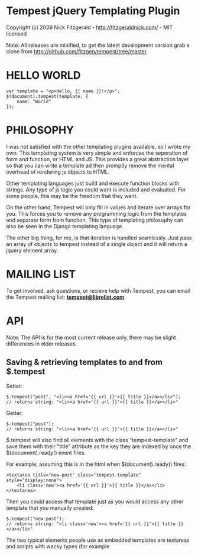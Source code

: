 Tempest jQuery Templating Plugin
================================

Copyright (c) 2009 Nick Fitzgerald - http://fitzgeraldnick.com/ - MIT licensed

Note: All releases are minified, to get the latest development version grab a
clone from http://github.com/fitzgen/tempest/tree/master

HELLO WORLD
===========

    var template = "<p>Hello, {{ name }}!</p>";
    $(document).tempest(template, {
        name: "World"
    });

PHILOSOPHY
==========

I was not satisfied with the other templating plugins available, so I wrote my
own. This templating system is very simple and enforces the seperation of form
and function, or HTML and JS. This provides a great abstraction layer so that
you can write a template ad then promptly remove the mental overhead of
rendering js objects to HTML.

Other templating languages just build and execute function blocks with
strings. Any type of js logic you could want is included and evaluated. For some
people, this may be the freedom that they want.

On the other hand, Tempest will only fill in values and iterate over arrays for
you. This forces you to remove any programming logic from the templates and
separate form from function. This type of templating philosophy can also be seen
in the Django templating language.

The other big thing, for me, is that iteration is handled seamlessly. Just pass
an array of objects to tempest instead of a single object and it will return a
jquery element array.

MAILING LIST
============

To get involved, ask questions, or recieve help with Tempest, you can email the 
Tempest mailing list: **tempest@librelist.com**

API
===

Note: The API is for the most current release only, there may be slight
differences in older releases.

Saving & retrieving templates to and from $.tempest
---------------------------------------------------

Setter:

    $.tempest("post", "<li><a href='{{ url }}'>{{ title }}</a></li>");
    // returns string: "<li><a href='{{ url }}'>{{ title }}</a></li>"

Getter:

    $.tempest("post");
    // returns string: "<li><a href='{{ url }}'>{{ title }}</a></li>"


$.tempest will also find all elements with the class "tempest-template" and save
them with their "title" attribute as the key they are indexed by once the
$(document).ready() event fires.

For example, assuming this is in the html when $(document).ready() fires:

    <textarea title="new-post" class="tempest-template" style="display:none">
        <li class='new'><a href='{{ url }}'>{{ title }}</a></li>
    </textarea>

Then you could access that template just as you would access any other template
that you manually created:

    $.tempest("new-post");
    // returns string: "<li class='new'><a href='{{ url }}'>{{ title }}</a></li>"

The two typical elements people use as embedded templates are textareas and
scripts with wacky types (for example <script type="text/template">, which won't
be modified by browsers or attempted to be ran as JS). The reason these are
typically used is that search engines don't index the content inside these two
elements.

Note: $.tempest will remove the textarea from the DOM after storing the contents
in the template cache.

Get all templates Tempest has stored by passing no arguments:

    $.tempest();
    // returns array of pairs: [ 
    //                           ["post", 
    //                            "<li><a href='{{ url }}'>{{ title }}</a></li>"],
    //                           ["new-post", 
    //                            "<li class='new'><a href='{{ url }}'>{{ title }}</a></li>"] 
    //                         ]

Rendering objects to templates
------------------------------

Render an object to an existing template:

    $.tempest("post", { 
        title: "My Blog",
        url: "http://fitzgeraldnick.com/weblog/",
    });
    // returns jQuery: [ <li><a href='http://fitzgeraldnick.com/weblog/'>My Blog</a></li> ]

Render an array of objects to an existing template

    var arr = [{ title: "My Blog", url: "http://fitzgeraldnick.com/weblog/" },
               { title: "Google", url: "http://google.com/" },
               { title: "Hacker News", url: "http://news.ycombinator.com/" }];
    $.tempest("post", arr);
    // returns jQuery: [ <li>, <li>, <li> ]

Render an object (or array of objects) to a one-time-use template:

    var one-time-template = "<span>{{ title }}: {{ content }}</span>";
    $.tempest(one-time-template, {
        "title": "Example", 
        "content": "Hello World!",
    });
    // returns jQuery: [ <span>Example: Hello World!</span> ]

Boolean Logic
-------------

Tempest implements very simple boolean logic. Just if's, no else's:

    var template = "{% if is_active %}<p>This record is active.</p>{% endif %}";
    $.tempest(template, {
        is_active: true
    });
    // returns jQuery: [ <p>This record is active.</p> ]

Write your own template tags
----------------------------

All tags are stored in $.tempest.tags. Tags have a couple things to work with:

The "args" property is set before render: 
    
    {% tag_type arg1 arg2 foo bar %}

The "args" property would be set to 

    ["arg1", "arg2", "foo", "bar"] 

in this example. The tag's render method could look them up in the context
object, or could do whatever it wanted to do with it.

A "subNodes" property which is an array of all the nodes between the start tag
and it's corresponding {% end... %} tag. NOTE: This property is only set for a
block if it has the "expectsEndTag" property set to true.

Every block tag should have a "render" method that takes one argument: a context
object. It MUST return a string.

Here is an example tag that filters out profanity from the variables passed to
it before printing them:

    $.tempest.tags.filter = {
        expectsEndTag: false,
        render: function (context) {
            var rendered = [];
            for (var i = 0; i < this.args.length; i++) {
                rendered.push(
                    context[this.args[i]].replace(/shit/gi, "#!$%")
                );
            }
            return rendered.join(" ");
        }
    };

    var template = "<p>No profanity here: {% filter bad_word %}</p>";
    $.tempest(template, { bad_word: "shit" });
    // returns jQuery: [ <p>No profanity here: #!$%</p> ]

For another reference, see the implementation of the if tag here:
http://github.com/fitzgen/tempest/blob/master/jquery.tempest.js#L69

Misc.
-----

Access an object's attributes with the dot notation:

    var one-time-template = "<p>My name is <em>{{ me.full_name }}</em></p>";
    $.tempest(one-time-template, {
        "me": {
            "full_name": "Nick Fitzgerald"
        }

    });
    // returns jQuery: [ <p>My name is <em>Nick Fitzgerald</em></p> ]

